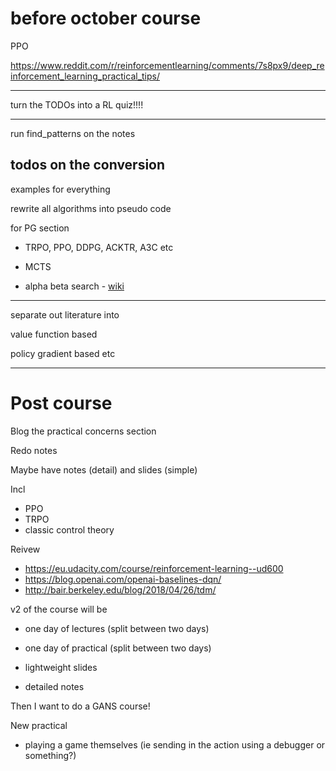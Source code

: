 # before october course

PPO 

https://www.reddit.com/r/reinforcementlearning/comments/7s8px9/deep_reinforcement_learning_practical_tips/

---

turn the TODOs into a RL quiz!!!!

---

run find_patterns on the notes

## todos on the conversion

examples for everything

rewrite all algorithms into pseudo code

for PG section

- TRPO, PPO, DDPG, ACKTR, A3C etc

- MCTS 
- alpha beta search - [wiki](https://en.wikipedia.org/wiki/Alpha%E2%80%93beta_pruning)

---

separate out literature into

value function based

policy gradient based etc

---


# Post course

Blog the practical concerns section

Redo notes

Maybe have notes (detail) and slides (simple)

Incl
- PPO
- TRPO
- classic control theory

Reivew
- https://eu.udacity.com/course/reinforcement-learning--ud600
- https://blog.openai.com/openai-baselines-dqn/
- http://bair.berkeley.edu/blog/2018/04/26/tdm/

v2 of the course will be
- one day of lectures (split between two days)
- one day of practical (split between two days)

- lightweight slides
- detailed notes

Then I want to do a GANS course!

New practical
- playing a game themselves (ie sending in the action using a debugger or something?)
